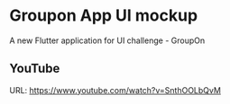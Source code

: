 # Groupon App UI mockup 

A new Flutter application for UI challenge - GroupOn

## YouTube

URL: https://www.youtube.com/watch?v=SnthOOLbQvM
